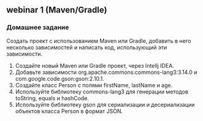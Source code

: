 ## webinar 1 (Maven/Gradle)
### Домашнее задание
 
Создать проект с использованием Maven или Gradle, добавить в него несколько зависимостей и написать код, использующий эти зависимости.
1. Создайте новый Maven или Gradle проект, через Intellj IDEA.
2. Добавьте зависимости org.apache.commons:commons-lang3:3.14.0 и com.google.code.gson:gson:2.10.1.
3. Создайте класс Person с полями firstName, lastName и age.
4. Используйте библиотеку commons-lang3 для генерации методов toString, equals и hashCode.
5. Используйте библиотеку gson для сериализации и десериализации объектов класса Person в формат JSON.